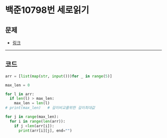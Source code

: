 # 백준10798번 세로읽기

## 문제

- [링크](https://www.acmicpc.net/problem/10798)

---

## 코드

```python
arr = [list(map(str, input()))for _ in range(5)]

max_len = 0

for l in arr:
  if len(l) > max_len:
    max_len = len(l)
# print(max_len)   # 길이비교를위한 길이최대값

for j in range(max_len):
  for i in range(len(arr)):
    if j <len(arr[i]):
      print(arr[i][j], end="")

```

